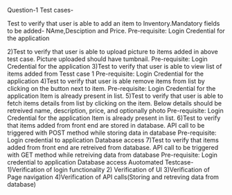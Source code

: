 Question-1
Test cases-

Test to verify that user is able to add an item to Inventory.Mandatory fields to be added- NAme,Desciption and Price.
Pre-requisite:
Login Credential for the application

2)Test to verify that user is able to upload picture to items added in above test case. Picture uploaded should have tumbnail.
Pre-requisite:
Login Credential for the application
3)Test to verify that user is able to view list of items added from Tesst case 1
Pre-requisite:
Login Credential for the application
4)Test to verify that user is able remove items from list by clicking on the button next to item.
Pre-requisite:
Login Credential for the application
Item is already present in list.
5)Test to verify that user is able to fetch items details from list by clicking on the item.
Below details should be retreived
name, description, price, and optionally photo
Pre-requisite:
Login Credential for the application
Item is already present in list.
6)Test to verify that items added from front end are stored in database. API call to be triggered with POST method while storing data in database
Pre-requisite:
Login credential to application
Database access
7)Test to verify that items added from front end are retreived from database. API call to be triggered with GET method while retreiving data from database
Pre-requisite:
Login credential to application
Database access
Auotomated Testcase-
1)Verification of login functionality
2) Verification of UI
3)Verification of Page navigation
4)Verification of API calls(Storing and retreving data from database)
